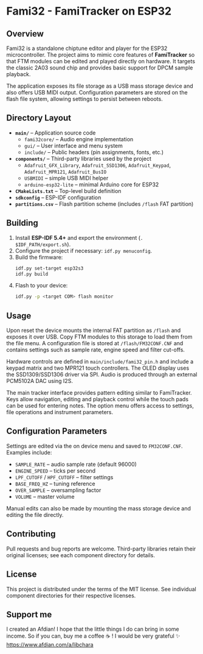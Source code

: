 # Fami32 - FamiTracker on ESP32

## Overview
Fami32 is a standalone chiptune editor and player for the ESP32 microcontroller. The project aims to mimic core features of **FamiTracker** so that FTM modules can be edited and played directly on hardware. It targets the classic 2A03 sound chip and provides basic support for DPCM sample playback.

The application exposes its file storage as a USB mass storage device and also offers USB MIDI output. Configuration parameters are stored on the flash file system, allowing settings to persist between reboots.

## Directory Layout
- **`main/`** – Application source code
  - `fami32core/` – Audio engine implementation
  - `gui/` – User interface and menu system
  - `include/` – Public headers (pin assignments, fonts, etc.)
- **`components/`** – Third-party libraries used by the project
  - `Adafruit_GFX_Library`, `Adafruit_SSD1306`, `Adafruit_Keypad`, `Adafruit_MPR121`, `Adafruit_BusIO`
  - `USBMIDI` – simple USB MIDI helper
  - `arduino-esp32-lite` – minimal Arduino core for ESP32
- **`CMakeLists.txt`** – Top-level build definition
- **`sdkconfig`** – ESP-IDF configuration
- **`partitions.csv`** – Flash partition scheme (includes `/flash` FAT partition)

## Building
1. Install **ESP-IDF 5.4+** and export the environment (`. $IDF_PATH/export.sh`).
2. Configure the project if necessary: `idf.py menuconfig`.
3. Build the firmware:
   ```bash
   idf.py set-target esp32s3
   idf.py build
   ```
4. Flash to your device:
   ```bash
   idf.py -p <target COM> flash monitor
   ```

## Usage
Upon reset the device mounts the internal FAT partition as `/flash` and exposes it over USB. Copy FTM modules to this storage to load them from the file menu. A configuration file is stored at `/flash/FM32CONF.CNF` and contains settings such as sample rate, engine speed and filter cut-offs.

Hardware controls are defined in `main/include/fami32_pin.h` and include a keypad matrix and two MPR121 touch controllers. The OLED display uses the SSD1309/SSD1306 driver via SPI. Audio is produced through an external PCM5102A DAC using I2S.

The main tracker interface provides pattern editing similar to FamiTracker. Keys allow navigation, editing and playback control while the touch pads can be used for entering notes. The option menu offers access to settings, file operations and instrument parameters.

## Configuration Parameters
Settings are edited via the on device menu and saved to `FM32CONF.CNF`. Examples include:
- `SAMPLE_RATE` – audio sample rate (default 96000)
- `ENGINE_SPEED` – ticks per second
- `LPF_CUTOFF` / `HPF_CUTOFF` – filter settings
- `BASE_FREQ_HZ` – tuning reference
- `OVER_SAMPLE` – oversampling factor
- `VOLUME` – master volume

Manual edits can also be made by mounting the mass storage device and editing the file directly.

## Contributing
Pull requests and bug reports are welcome. Third-party libraries retain their original licenses; see each component directory for details.

## License
This project is distributed under the terms of the MIT license. See individual component directories for their respective licenses.

## Support me
​I created an Afdian!
I hope that the little things I do can bring in some income.
So if you can, buy me a coffee ☕ !
I would be very grateful ✨ 
https://www.afdian.com/a/libchara
